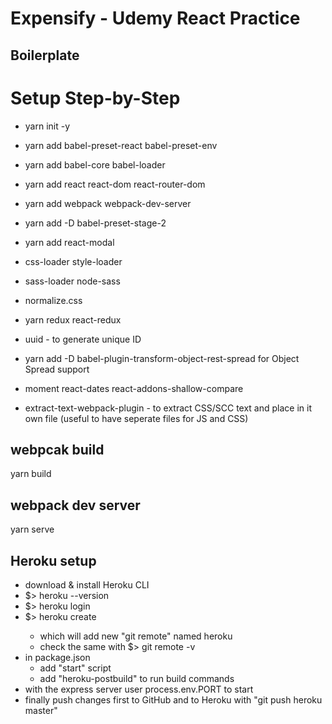 # Expensify - Udemy React Practice
## Boilerplate
# Setup Step-by-Step
- yarn init -y
- yarn add babel-preset-react babel-preset-env
- yarn add babel-core babel-loader
- yarn add react react-dom react-router-dom
- yarn add webpack webpack-dev-server
- yarn add -D babel-preset-stage-2

- yarn add react-modal
- css-loader style-loader
- sass-loader node-sass
- normalize.css
- yarn redux react-redux
- uuid - to generate unique ID
- yarn add -D babel-plugin-transform-object-rest-spread for Object Spread support
- moment react-dates react-addons-shallow-compare
- extract-text-webpack-plugin - to extract CSS/SCC text and place in it own file (useful to have seperate files for JS and CSS)

## webpcak build
yarn build
## webpack dev server
yarn serve

## Heroku setup
* download & install Heroku CLI
* $> heroku --version
* $> heroku login
* $> heroku create <app-name>
  * which will add new "git remote" named heroku
  * check the same with $> git remote -v
* in package.json
  * add "start" script
  * add "heroku-postbuild" to run build commands
* with the express server user process.env.PORT to start
* finally push changes first to GitHub and to Heroku with "git push heroku master"

